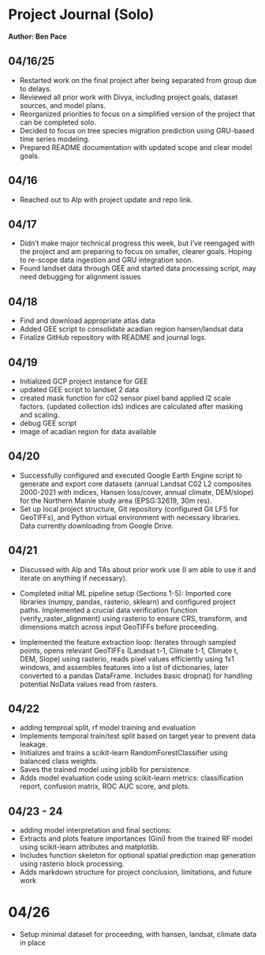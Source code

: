 
# Project Journal (Solo)

**Author: Ben Pace**

## 04/16/25
- Restarted work on the final project after being separated from group due to delays.
- Reviewed all prior work with Divya, including project goals, dataset sources, and model plans.
- Reorganized priorities to focus on a simplified version of the project that can be completed solo.
- Decided to focus on tree species migration prediction using GRU-based time series modeling.
- Prepared README documentation with updated scope and clear model goals.

## 04/16
- Reached out to Alp with project update and repo link.

## 04/17
- Didn’t make major technical progress this week, but I’ve reengaged with the project and am preparing to focus on smaller, clearer goals. Hoping to re-scope data ingestion and GRU integration soon. 
- Found landset data through GEE and started data processing script, may need debugging for alignment issues

## 04/18
- Find and download appropriate atlas data
- Added GEE script to consolidate acadian region hansen/landsat data
- Finalize GitHub repository with README and journal logs.

## 04/19
- Initialized GCP project instance for GEE
- updated GEE script to landset 2 data
- created mask function for c02 sensor pixel band applied l2 scale factors. (updated collection ids) indices are calculated after masking and scaling.
- debug GEE script
- image of acadian region for data available

## 04/20
- Successfully configured and executed Google Earth Engine script to generate and export core datasets (annual Landsat C02 L2 composites 2000-2021 with indices, Hansen loss/cover, annual climate, DEM/slope) for the Northern Mainie study area (EPSG:32619, 30m res).
- Set up local project structure, Git repository (configured Git LFS for GeoTIFFs), and Python virtual environment with necessary libraries. Data currently downloading from Google Drive.

## 04/21
- Discussed with Alp and TAs about prior work use (I am able to use it and iterate on anything if necessary).

- Completed initial ML pipeline setup (Sections 1-5): Imported core libraries (numpy, pandas, rasterio, sklearn) and configured project paths.
Implemented a crucial data verification function (verify_raster_alignment) using rasterio to ensure CRS, transform, and dimensions match across input GeoTIFFs before proceeding.
- Implemented the feature extraction loop: Iterates through sampled points, opens relevant GeoTIFFs (Landsat t-1, Climate t-1, Climate t, DEM, Slope) using rasterio, reads pixel values efficiently using 1x1 windows, and assembles features into a list of dictionaries, later converted to a pandas DataFrame. Includes basic dropna() for handling potential NoData values read from rasters.

## 04/22
- adding temproal split, rf model training and evaluation
- Implements temporal train/test split based on target year to prevent data leakage.
- Initializes and trains a scikit-learn RandomForestClassifier using balanced class weights.
- Saves the trained model using joblib for persistence.
- Adds model evaluation code using scikit-learn metrics: classification report, confusion matrix, ROC AUC score, and plots.

## 04/23 - 24
- adding model interpretation and final sections:
- Extracts and plots feature importances (Gini) from the trained RF model using scikit-learn attributes and matplotlib.
- Includes function skeleton for optional spatial prediction map generation using rasterio block processing.
- Adds markdown structure for project conclusion, limitations, and future work

# 04/26
- Setup minimal dataset for proceeding, with hansen, landsat, climate data in place
